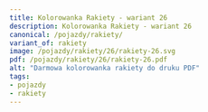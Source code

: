 ```yaml
---
title: Kolorowanka Rakiety - wariant 26
description: Kolorowanka Rakiety - wariant 26
canonical: /pojazdy/rakiety/
variant_of: rakiety
image: /pojazdy/rakiety/26/rakiety-26.svg
pdf: /pojazdy/rakiety/26/rakiety-26.pdf
alt: "Darmowa kolorowanka rakiety do druku PDF"
tags:
- pojazdy
- rakiety
---
```

